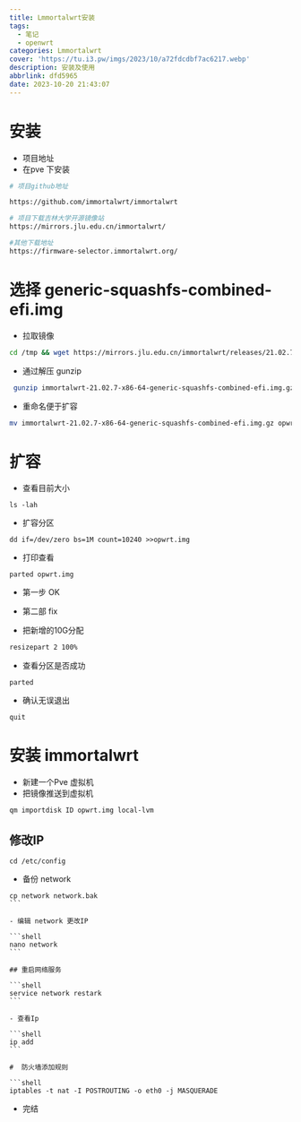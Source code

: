 ```yaml
---
title: Lmmortalwrt安装
tags:
  - 笔记
  - openwrt
categories: Lmmortalwrt
cover: 'https://tu.i3.pw/imgs/2023/10/a72fdcdbf7ac6217.webp'
description: 安装及使用
abbrlink: dfd5965
date: 2023-10-20 21:43:07
---
```


# 安装

- 项目地址
- 在pve 下安装

```bash
# 项目github地址

https://github.com/immortalwrt/immortalwrt

# 项目下载吉林大学开源镜像站
https://mirrors.jlu.edu.cn/immortalwrt/

#其他下载地址
https://firmware-selector.immortalwrt.org/
```

# 选择 generic-squashfs-combined-efi.img
 
 - 拉取镜像
 
 ```bash
 cd /tmp && wget https://mirrors.jlu.edu.cn/immortalwrt/releases/21.02.7/targets/x86/64/immortalwrt-21.02.7-x86-64-generic-squashfs-combined-efi.img.gz
```

- 通过解压 gunzip

```bash
 gunzip immortalwrt-21.02.7-x86-64-generic-squashfs-combined-efi.img.gz
 ```
 
- 重命名便于扩容

```bash
mv immortalwrt-21.02.7-x86-64-generic-squashfs-combined-efi.img.gz opwrt.ing
```

# 扩容

- 查看目前大小

```shell
ls -lah
```

- 扩容分区

```shell
dd if=/dev/zero bs=1M count=10240 >>opwrt.img
```

- 打印查看

```shell
parted opwrt.img
```

- 第一步 OK  
- 第二部 fix

- 把新增的10G分配

```bash
resizepart 2 100%
```

- 查看分区是否成功

```shell
parted
```

- 确认无误退出

```shell
quit
```

# 安装 immortalwrt

- 新建一个Pve 虚拟机
- 把镜像推送到虚拟机

```shell
qm importdisk ID opwrt.img local-lvm
```

## 修改IP

```shell
cd /etc/config
```

- 备份 network

````shell
cp network network.bak
```

- 编辑 network 更改IP

```shell
nano network
```

## 重启网络服务

```shell
service network restark
```

- 查看Ip

```shell
ip add 
```

#  防火墙添加规则

```shell
iptables -t nat -I POSTROUTING -o eth0 -j MASQUERADE
````

- 完结